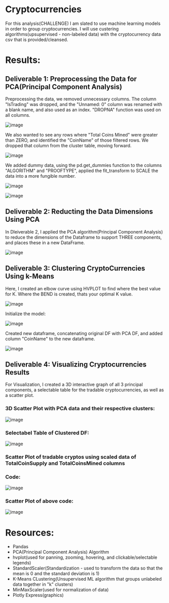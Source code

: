 # Cryptocurrencies

For this analysis(CHALLENGE) I am slated to use machine learning models in order to group cryptocurrencies.  I will use custering algorithms(upsupervised - non-labeled data) with the cryptocurrency data csv that is provided/cleansed.

# Results:

## Deliverable 1: Preprocessing the Data for PCA(Principal Component Analysis)

Preprocessing the data, we removed unnecessary columns.  The column "IsTrading" was dropped, and the "Unnamed: 0" column was renamed with a blank name, and also used as an index.  "DROPNA" function was used on all columns.

![image](https://user-images.githubusercontent.com/8845050/184172367-fdeb029d-b4f8-4624-935d-722c6efadc1f.png)

We also wanted to see any rows where "Total Coins Mined" were greater than ZERO, and identified the "CoinName" of those filtered rows.  We dropped that column from the cluster table, moving forward.

![image](https://user-images.githubusercontent.com/8845050/184172793-0425715a-4270-46be-bf86-a07642a49b10.png)

We added dummy data, using the pd.get_dummies function to the columns "ALGORITHM" and "PROOFTYPE", applied the fit_transform to SCALE the data into a more fungible number.  

![image](https://user-images.githubusercontent.com/8845050/184172894-1dac494f-23be-4fcf-aa2f-119180759d34.png)

![image](https://user-images.githubusercontent.com/8845050/184173009-9f999711-c007-4ecb-877b-d3a48be96511.png)

## Deliverable 2:  Reducting the Data Dimensions Using PCA

In Dleiverable 2, I applied the PCA algorithm(Principal Component Analysis) to reduce the dimensions of the Dataframe to support THREE components, and places these in a new DataFrame.

![image](https://user-images.githubusercontent.com/8845050/184173527-f0aa7d6e-d3cf-4fe3-9f7b-20528504268f.png)


## Deliverable 3: Clustering CryptoCurrencies Using k-Means

Here, I created an elbow curve using HVPLOT to find where the best value for K.  Where the BEND is created, thats your optimal K value.

![image](https://user-images.githubusercontent.com/8845050/184174462-2a62be72-4f07-499d-a456-5d91004fcbfe.png)

Initialize the model:

![image](https://user-images.githubusercontent.com/8845050/184174940-c642fb69-fb0f-41b1-ba39-38f126496244.png)

Created new dataframe, concatenating original DF with PCA DF, and added column "CoinName" to the new dataframe.

![image](https://user-images.githubusercontent.com/8845050/184175887-f2e860ee-44a1-4842-89c5-e0c92e0b0b6e.png)

## Deliverable 4:  Visualizing Cryptocurrencies Results

For Visualization, I created a 3D interactive graph of all 3 principal components, a selectable table for the tradable cryptocurrencies, as well as a scatter plot.

### 3D Scatter Plot with PCA data and their respective clusters:

![image](https://user-images.githubusercontent.com/8845050/184176946-63cf7027-a2af-4b0b-95db-4032f131a6c4.png)

### Selectabel Table of Clustered DF:

![image](https://user-images.githubusercontent.com/8845050/184177439-e1068e33-fb9d-443a-8623-c13019a5cdb8.png)

### Scatter Plot of tradable cryptos using scaled data of TotalCoinSupply and TotalCoinsMined columns

### Code:

![image](https://user-images.githubusercontent.com/8845050/184177853-cb43dca3-9622-44b1-ab33-b45a05c2d02d.png)

### Scatter Plot of above code:

![image](https://user-images.githubusercontent.com/8845050/184177991-09a66318-8a36-437a-b6eb-04a284f9658b.png)

# Resources:

  - Pandas
  - PCA(Principal Component Analysis) Algorithm
  - hvplot(used for panning, zooming, hovering, and clickable/selectable legends)
  - StandardScaler(Standardization - used to transform the data so that the mean is 0 and the standard deviation is 1)
  - K-Means CLustering(Unsupervised ML algorithm that groups unlabeled data together in "k" clusters)
  - MinMaxScaler(used for normalization of data)
  - Plotly Express(graphics)


